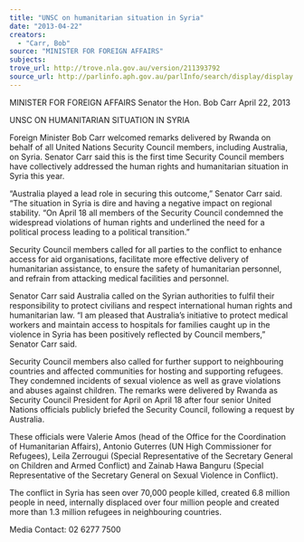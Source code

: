 ```yaml
---
title: "UNSC on humanitarian situation in Syria"
date: "2013-04-22"
creators:
  - "Carr, Bob"
source: "MINISTER FOR FOREIGN AFFAIRS"
subjects:
trove_url: http://trove.nla.gov.au/version/211393792
source_url: http://parlinfo.aph.gov.au/parlInfo/search/display/display.w3p;query=Id%3A%22media/pressrel/2389871%22
---
```


 

 MINISTER FOR FOREIGN AFFAIRS  Senator the Hon. Bob Carr  April 22, 2013    

 UNSC ON HUMANITARIAN SITUATION IN SYRIA    

 Foreign Minister Bob Carr welcomed remarks delivered by Rwanda on behalf of all  United Nations Security Council members, including Australia, on Syria.    Senator Carr said this is the first time Security Council members have collectively  addressed the human rights and humanitarian situation in Syria this year.     

 “Australia played a lead role in securing this outcome,” Senator Carr said.   “The situation in Syria is dire and having a negative impact on regional stability.  “On April 18 all members of the Security Council condemned the widespread  violations of human rights and underlined the need for a political process leading to a  political transition.”   

 Security Council members called for all parties to the conflict to enhance access for  aid organisations, facilitate more effective delivery of humanitarian assistance, to  ensure the safety of humanitarian personnel, and refrain from attacking medical  facilities and personnel.   

 Senator Carr said Australia called on the Syrian authorities to fulfil their responsibility  to protect civilians and respect international human rights and humanitarian law.  “I am pleased that Australia’s initiative to protect medical workers and maintain  access to hospitals for families caught up in the violence in Syria has been positively  reflected by Council members,” Senator Carr said.   

 Security Council members also called for further support to neighbouring countries  and affected communities for hosting and supporting refugees.  They condemned  incidents of sexual violence as well as grave violations and abuses against children.  The remarks were delivered by Rwanda as Security Council President for April on  April 18 after four senior United Nations officials publicly briefed the Security Council,  following a request by Australia.     

 These officials were Valerie Amos (head of the Office for the Coordination of  Humanitarian Affairs), Antonio Guterres (UN High Commissioner for Refugees), Leila  Zerrougui (Special Representative of the Secretary General on Children and Armed  Conflict) and Zainab Hawa Banguru (Special Representative of the Secretary  General on Sexual Violence in Conflict).   

 The conflict in Syria has seen over 70,000 people killed, created 6.8 million people in  need, internally displaced over four million people and created more than 1.3 million  refugees in neighbouring countries.    

 Media Contact: 02 6277 7500   

